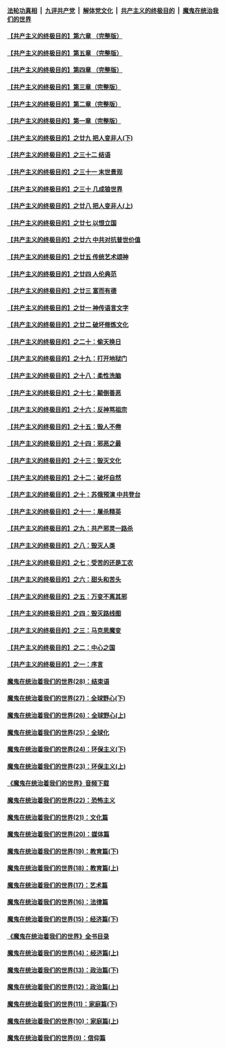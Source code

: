 ####  [法轮功真相](../../../../basic/blob/master/README.md?t=07070502) &nbsp;|&nbsp; [九评共产党](../../../../9ping.md/blob/master/README.md?t=07070502) &nbsp;|&nbsp; [解体党文化](../../../../jtdwh.md/blob/master/README.md?t=07070502)  &nbsp;|&nbsp; [共产主义的终极目的](../../../../gczydzjmd.md/blob/master/README.md?t=07070502) &nbsp;|&nbsp; [魔鬼在统治我们的世界](../../../../mgztzwmdsj.md/blob/master/README.md?t=07070502) 

#### [【共产主义的终极目的】第六章 （完整版）](../pages/nsc422/n11428913.md?t=07070502) 

#### [【共产主义的终极目的】第五章 （完整版）](../pages/nsc422/n11428912.md?t=07070502) 

#### [【共产主义的终极目的】第四章 （完整版）](../pages/nsc422/n11428907.md?t=07070502) 

#### [【共产主义的终极目的】第三章（完整版）](../pages/nsc422/n11428848.md?t=07070502) 

#### [【共产主义的终极目的】第二章（完整版）](../pages/nsc422/n11428831.md?t=07070502) 

#### [【共产主义的终极目的】第一章（完整版）](../pages/nsc422/n11417651.md?t=07070502) 

#### [【共产主义的终极目的】之廿九 把人变非人(下)](../pages/nsc422/n11344140.md?t=07070502) 

#### [【共产主义的终极目的】之三十二 结语](../pages/nsc422/n11360535.md?t=07070502) 

#### [【共产主义的终极目的】之三十一 末世景观](../pages/nsc422/n11351129.md?t=07070502) 

#### [【共产主义的终极目的】之三十 几成狼世界](../pages/nsc422/n11348280.md?t=07070502) 

#### [【共产主义的终极目的】之廿八 把人变非人(上)](../pages/nsc422/n11340492.md?t=07070502) 

#### [【共产主义的终极目的】之廿七 以恨立国](../pages/nsc422/n11336944.md?t=07070502) 

#### [【共产主义的终极目的】之廿六 中共对抗普世价值](../pages/nsc422/n11324785.md?t=07070502) 

#### [【共产主义的终极目的】之廿五 传统艺术颂神](../pages/nsc422/n11296396.md?t=07070502) 

#### [【共产主义的终极目的】之廿四 人伦典范](../pages/nsc422/n11296397.md?t=07070502) 

#### [【共产主义的终极目的】之廿三 富而有德](../pages/nsc422/n11283598.md?t=07070502) 

#### [【共产主义的终极目的】之廿一 神传语言文字](../pages/nsc422/n11263265.md?t=07070502) 

#### [【共产主义的终极目的】之廿二 破坏修炼文化](../pages/nsc422/n11245728.md?t=07070502) 

#### [【共产主义的终极目的】之二十：偷天换日](../pages/nsc422/n11238846.md?t=07070502) 

#### [【共产主义的终极目的】之十九：打开地狱门](../pages/nsc422/n11206376.md?t=07070502) 

#### [【共产主义的终极目的】之十八：柔性洗脑](../pages/nsc422/n11199994.md?t=07070502) 

#### [【共产主义的终极目的】之十七：颠倒善恶](../pages/nsc422/n11179782.md?t=07070502) 

#### [【共产主义的终极目的】之十六：反神骂祖宗](../pages/nsc422/n11166798.md?t=07070502) 

#### [【共产主义的终极目的】之十五：毁人不倦](../pages/nsc422/n11166792.md?t=07070502) 

#### [【共产主义的终极目的】之十四：邪恶之最](../pages/nsc422/n11150249.md?t=07070502) 

#### [【共产主义的终极目的】之十三：毁灭文化](../pages/nsc422/n11135227.md?t=07070502) 

#### [【共产主义的终极目的】之十二：破坏自然](../pages/nsc422/n11135214.md?t=07070502) 

#### [【共产主义的终极目的】之十：苏俄预演 中共登台](../pages/nsc422/n11118424.md?t=07070502) 

#### [【共产主义的终极目的】之十一：屠杀精英](../pages/nsc422/n11118442.md?t=07070502) 

#### [【共产主义的终极目的】之九：共产邪灵一路杀](../pages/nsc422/n11114139.md?t=07070502) 

#### [【共产主义的终极目的】之八：毁灭人类](../pages/nsc422/n11108503.md?t=07070502) 

#### [【共产主义的终极目的】之七：受苦的还是工农](../pages/nsc422/n11101809.md?t=07070502) 

#### [【共产主义的终极目的】之六：甜头和苦头](../pages/nsc422/n11096971.md?t=07070502) 

#### [【共产主义的终极目的】之五：万变不离其邪](../pages/nsc422/n11091285.md?t=07070502) 

#### [【共产主义的终极目的】之四：毁灭路线图](../pages/nsc422/n11086284.md?t=07070502) 

#### [【共产主义的终极目的】之三：马克思魔变](../pages/nsc422/n11061941.md?t=07070502) 

#### [【共产主义的终极目的】之二：中心之国](../pages/nsc422/n11047728.md?t=07070502) 

#### [【共产主义的终极目的】之一：序言](../pages/nsc422/n11086077.md?t=07070502) 

#### [魔鬼在统治着我们的世界(28)：结束语](../pages/nsc422/n10936246.md?t=07070502) 

#### [魔鬼在统治着我们的世界(27)：全球野心(下)](../pages/nsc422/n10928319.md?t=07070502) 

#### [魔鬼在统治着我们的世界(26)：全球野心(上)](../pages/nsc422/n10900318.md?t=07070502) 

#### [魔鬼在统治着我们的世界(25)：全球化](../pages/nsc422/n10788205.md?t=07070502) 

#### [魔鬼在统治着我们的世界(24)：环保主义(下)](../pages/nsc422/n10695307.md?t=07070502) 

#### [魔鬼在统治着我们的世界(23)：环保主义(上)](../pages/nsc422/n10688613.md?t=07070502) 

#### [《魔鬼在统治着我们的世界》音频下载](../pages/nsc422/n10635553.md?t=07070502) 

#### [魔鬼在统治着我们的世界(22)：恐怖主义](../pages/nsc422/n10614727.md?t=07070502) 

#### [魔鬼在统治着我们的世界(21)：文化篇](../pages/nsc422/n10597706.md?t=07070502) 

#### [魔鬼在统治着我们的世界(20)：媒体篇](../pages/nsc422/n10586579.md?t=07070502) 

#### [魔鬼在统治着我们的世界(19)：教育篇(下)](../pages/nsc422/n10564808.md?t=07070502) 

#### [魔鬼在统治着我们的世界(18)：教育篇(上)](../pages/nsc422/n10526970.md?t=07070502) 

#### [魔鬼在统治着我们的世界(17)：艺术篇](../pages/nsc422/n10499093.md?t=07070502) 

#### [魔鬼在统治着我们的世界(16)：法律篇](../pages/nsc422/n10485969.md?t=07070502) 

#### [魔鬼在统治着我们的世界(15)：经济篇(下)](../pages/nsc422/n10469975.md?t=07070502) 

#### [《魔鬼在统治着我们的世界》全书目录](../pages/nsc422/n10464261.md?t=07070502) 

#### [魔鬼在统治着我们的世界(14)：经济篇(上)](../pages/nsc422/n10457370.md?t=07070502) 

#### [魔鬼在统治着我们的世界(13)：政治篇(下)](../pages/nsc422/n10448270.md?t=07070502) 

#### [魔鬼在统治着我们的世界(12)：政治篇(上)](../pages/nsc422/n10444576.md?t=07070502) 

#### [魔鬼在统治着我们的世界(11)：家庭篇(下)](../pages/nsc422/n10440961.md?t=07070502) 

#### [魔鬼在统治着我们的世界(10)：家庭篇(上)](../pages/nsc422/n10435448.md?t=07070502) 

#### [魔鬼在统治着我们的世界(9)：信仰篇](../pages/nsc422/n10432159.md?t=07070502) 

